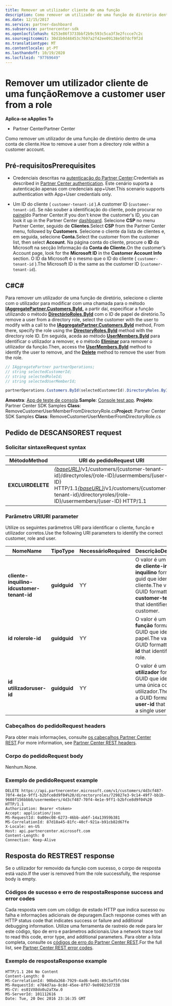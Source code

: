 ```yaml
---
title: Remover um utilizador cliente de uma função
description: Como remover um utilizador de uma função de diretório dentro de uma conta de cliente.
ms.date: 12/15/2017
ms.service: partner-dashboard
ms.subservice: partnercenter-sdk
ms.openlocfilehash: 6253e86f3733bbf2b9c593c5ca3f3e2fccce7c2c
ms.sourcegitcommit: 30d1b9d48453c7697a2f42ee09138e507dcf9f2d
ms.translationtype: MT
ms.contentlocale: pt-PT
ms.lasthandoff: 10/19/2020
ms.locfileid: "97769649"
---
```

# <a name="remove-a-customer-user-from-a-role"></a><span data-ttu-id="642a4-103">Remover um utilizador cliente de uma função</span><span class="sxs-lookup"><span data-stu-id="642a4-103">Remove a customer user from a role</span></span>

<span data-ttu-id="642a4-104">**Aplica-se a**</span><span class="sxs-lookup"><span data-stu-id="642a4-104">**Applies To**</span></span>

- <span data-ttu-id="642a4-105">Partner Center</span><span class="sxs-lookup"><span data-stu-id="642a4-105">Partner Center</span></span>

<span data-ttu-id="642a4-106">Como remover um utilizador de uma função de diretório dentro de uma conta de cliente.</span><span class="sxs-lookup"><span data-stu-id="642a4-106">How to remove a user from a directory role within a customer account.</span></span>

## <a name="prerequisites"></a><span data-ttu-id="642a4-107">Pré-requisitos</span><span class="sxs-lookup"><span data-stu-id="642a4-107">Prerequisites</span></span>

- <span data-ttu-id="642a4-108">Credenciais descritas na [autenticação do Partner Center](partner-center-authentication.md).</span><span class="sxs-lookup"><span data-stu-id="642a4-108">Credentials as described in [Partner Center authentication](partner-center-authentication.md).</span></span> <span data-ttu-id="642a4-109">Este cenário suporta a autenticação apenas com credenciais app+User.</span><span class="sxs-lookup"><span data-stu-id="642a4-109">This scenario supports authentication with App+User credentials only.</span></span>

- <span data-ttu-id="642a4-110">Um ID do cliente ( `customer-tenant-id` ).</span><span class="sxs-lookup"><span data-stu-id="642a4-110">A customer ID (`customer-tenant-id`).</span></span> <span data-ttu-id="642a4-111">Se não souber a identificação do cliente, pode procurar no [painel](https://partner.microsoft.com/dashboard)do Partner Center.</span><span class="sxs-lookup"><span data-stu-id="642a4-111">If you don't know the customer's ID, you can look it up in the Partner Center [dashboard](https://partner.microsoft.com/dashboard).</span></span> <span data-ttu-id="642a4-112">Selecione **CSP** no menu Partner Center, seguido de **Clientes**.</span><span class="sxs-lookup"><span data-stu-id="642a4-112">Select **CSP** from the Partner Center menu, followed by **Customers**.</span></span> <span data-ttu-id="642a4-113">Selecione o cliente da lista de clientes e, em seguida, selecione **Conta.**</span><span class="sxs-lookup"><span data-stu-id="642a4-113">Select the customer from the customer list, then select **Account**.</span></span> <span data-ttu-id="642a4-114">Na página conta do cliente, procure o **ID** da Microsoft na secção Informação da **Conta do Cliente.**</span><span class="sxs-lookup"><span data-stu-id="642a4-114">On the customer’s Account page, look for the **Microsoft ID** in the **Customer Account Info** section.</span></span> <span data-ttu-id="642a4-115">O ID da Microsoft é o mesmo que o ID do cliente ( `customer-tenant-id` ).</span><span class="sxs-lookup"><span data-stu-id="642a4-115">The Microsoft ID is the same as the customer ID  (`customer-tenant-id`).</span></span>

## <a name="c"></a><span data-ttu-id="642a4-116">C\#</span><span class="sxs-lookup"><span data-stu-id="642a4-116">C\#</span></span>

<span data-ttu-id="642a4-117">Para remover um utilizador de uma função de diretório, selecione o cliente com o utilizador para modificar com uma chamada para o método [**IAggregatePartner.Customers.ById,**](/dotnet/api/microsoft.store.partnercenter.customers.icustomercollection.byid) a partir daí, especificar a função utilizando o método [**DirectórioRoles.ById**](/dotnet/api/microsoft.store.partnercenter.customerdirectoryroles.idirectoryrolecollection.byid) com o ID de papel de diretório.</span><span class="sxs-lookup"><span data-stu-id="642a4-117">To remove a user from a directory role, select the customer with the user to modify with a call to the [**IAggregatePartner.Customers.ById**](/dotnet/api/microsoft.store.partnercenter.customers.icustomercollection.byid) method, From there, specify the role using the [**DirectoryRoles.ById**](/dotnet/api/microsoft.store.partnercenter.customerdirectoryroles.idirectoryrolecollection.byid) method with the directory role ID.</span></span> <span data-ttu-id="642a4-118">Em seguida, aceda ao método [**UserMembers.ById**](/dotnet/api/microsoft.store.partnercenter.customerdirectoryroles.iusermembercollection.byid) para identificar o utilizador a remover, e o método [**Eliminar**](/dotnet/api/microsoft.store.partnercenter.customerdirectoryroles.iusermember.delete) para remover o utilizador da função.</span><span class="sxs-lookup"><span data-stu-id="642a4-118">Then, access the [**UserMembers.ById**](/dotnet/api/microsoft.store.partnercenter.customerdirectoryroles.iusermembercollection.byid) method to identify the user to remove, and the [**Delete**](/dotnet/api/microsoft.store.partnercenter.customerdirectoryroles.iusermember.delete) method to remove the user from the role.</span></span>

``` csharp
// IAggregatePartner partnerOperations;
// string selectedCustomerId;
// string selectedRoleId;
// string selectedUserMemberId;

partnerOperations.Customers.ById(selectedCustomerId).DirectoryRoles.ById(selectedRoleId).UserMembers.ById(selectedUserMemberId).Delete();
```

<span data-ttu-id="642a4-119">**Amostra**: [App de teste de consola](console-test-app.md).</span><span class="sxs-lookup"><span data-stu-id="642a4-119">**Sample**: [Console test app](console-test-app.md).</span></span> <span data-ttu-id="642a4-120">**Projeto**: Partner Center SDK Samples **Class**: RemoveCustomerUserMemberFromDirectoryRole.cs</span><span class="sxs-lookup"><span data-stu-id="642a4-120">**Project**: Partner Center SDK Samples **Class**: RemoveCustomerUserMemberFromDirectoryRole.cs</span></span>

## <a name="rest-request"></a><span data-ttu-id="642a4-121">Pedido de DESCANSO</span><span class="sxs-lookup"><span data-stu-id="642a4-121">REST request</span></span>

### <a name="request-syntax"></a><span data-ttu-id="642a4-122">Solicitar sintaxe</span><span class="sxs-lookup"><span data-stu-id="642a4-122">Request syntax</span></span>

| <span data-ttu-id="642a4-123">Método</span><span class="sxs-lookup"><span data-stu-id="642a4-123">Method</span></span>     | <span data-ttu-id="642a4-124">URI do pedido</span><span class="sxs-lookup"><span data-stu-id="642a4-124">Request URI</span></span>                                                                                                                           |
|------------|---------------------------------------------------------------------------------------------------------------------------------------|
| <span data-ttu-id="642a4-125">**EXCLUIR**</span><span class="sxs-lookup"><span data-stu-id="642a4-125">**DELETE**</span></span> | <span data-ttu-id="642a4-126">[*{baseURL}*](partner-center-rest-urls.md)/v1/customers/{customer-tenant-id}/directyroles/{role-ID}/usermembers/{user-ID} HTTP/1.1</span><span class="sxs-lookup"><span data-stu-id="642a4-126">[*{baseURL}*](partner-center-rest-urls.md)/v1/customers/{customer-tenant-id}/directoryroles/{role-ID}/usermembers/{user-ID} HTTP/1.1</span></span> |

### <a name="uri-parameter"></a><span data-ttu-id="642a4-127">Parâmetro URI</span><span class="sxs-lookup"><span data-stu-id="642a4-127">URI parameter</span></span>

<span data-ttu-id="642a4-128">Utilize os seguintes parâmetros URI para identificar o cliente, função e utilizador corretos.</span><span class="sxs-lookup"><span data-stu-id="642a4-128">Use the following URI parameters to identify the correct customer, role and user.</span></span>

| <span data-ttu-id="642a4-129">Nome</span><span class="sxs-lookup"><span data-stu-id="642a4-129">Name</span></span>                   | <span data-ttu-id="642a4-130">Tipo</span><span class="sxs-lookup"><span data-stu-id="642a4-130">Type</span></span>     | <span data-ttu-id="642a4-131">Necessário</span><span class="sxs-lookup"><span data-stu-id="642a4-131">Required</span></span> | <span data-ttu-id="642a4-132">Descrição</span><span class="sxs-lookup"><span data-stu-id="642a4-132">Description</span></span>                                                                        |
|------------------------|----------|----------|------------------------------------------------------------------------------------|
| <span data-ttu-id="642a4-133">**cliente-inquilino-id**</span><span class="sxs-lookup"><span data-stu-id="642a4-133">**customer-tenant-id**</span></span> | <span data-ttu-id="642a4-134">**guid**</span><span class="sxs-lookup"><span data-stu-id="642a4-134">**guid**</span></span> | <span data-ttu-id="642a4-135">Y</span><span class="sxs-lookup"><span data-stu-id="642a4-135">Y</span></span>        | <span data-ttu-id="642a4-136">O valor é um **design de cliente-inquilino-inquilino** formatado guid que identifica o cliente.</span><span class="sxs-lookup"><span data-stu-id="642a4-136">The value is a GUID formatted **customer-tenant-id** that identifies the customer.</span></span> |
| <span data-ttu-id="642a4-137">**id role**</span><span class="sxs-lookup"><span data-stu-id="642a4-137">**role-id**</span></span>            | <span data-ttu-id="642a4-138">**guid**</span><span class="sxs-lookup"><span data-stu-id="642a4-138">**guid**</span></span> | <span data-ttu-id="642a4-139">Y</span><span class="sxs-lookup"><span data-stu-id="642a4-139">Y</span></span>        | <span data-ttu-id="642a4-140">O valor é um **id de função** formatado GUID que identifica o papel.</span><span class="sxs-lookup"><span data-stu-id="642a4-140">The value is a GUID formatted **role-id** that identifies the role.</span></span>                |
| <span data-ttu-id="642a4-141">**id utilizador**</span><span class="sxs-lookup"><span data-stu-id="642a4-141">**user-id**</span></span>            | <span data-ttu-id="642a4-142">**guid**</span><span class="sxs-lookup"><span data-stu-id="642a4-142">**guid**</span></span> | <span data-ttu-id="642a4-143">Y</span><span class="sxs-lookup"><span data-stu-id="642a4-143">Y</span></span>        | <span data-ttu-id="642a4-144">O valor é um **id de utilizador** formatado GUID que identifica uma única conta de utilizador.</span><span class="sxs-lookup"><span data-stu-id="642a4-144">The value is a GUID formatted **user-id** that identifies a single user account.</span></span>   |

### <a name="request-headers"></a><span data-ttu-id="642a4-145">Cabeçalhos do pedido</span><span class="sxs-lookup"><span data-stu-id="642a4-145">Request headers</span></span>

<span data-ttu-id="642a4-146">Para obter mais informações, consulte [os cabeçalhos Partner Center REST](headers.md).</span><span class="sxs-lookup"><span data-stu-id="642a4-146">For more information, see [Partner Center REST headers](headers.md).</span></span>

### <a name="request-body"></a><span data-ttu-id="642a4-147">Corpo do pedido</span><span class="sxs-lookup"><span data-stu-id="642a4-147">Request body</span></span>

<span data-ttu-id="642a4-148">Nenhum.</span><span class="sxs-lookup"><span data-stu-id="642a4-148">None.</span></span>

### <a name="request-example"></a><span data-ttu-id="642a4-149">Exemplo de pedido</span><span class="sxs-lookup"><span data-stu-id="642a4-149">Request example</span></span>

```http
DELETE https://api.partnercenter.microsoft.com/v1/customers/4d3cf487-70f4-4e1e-9ff1-b2bfce8d9f04%20/directoryroles/729827e3-9c14-49f7-bb1b-9608f156bbb8/usermembers/4d3cf487-70f4-4e1e-9ff1-b2bfce8d9f04%20 HTTP/1.1
Authorization: Bearer <token>
Accept: application/json
MS-RequestId: 0a00ec08-6273-46bb-ab6f-14a13959b381
MS-CorrelationId: 87d18a45-81fc-40cf-921a-b91cb82d67fe
X-Locale: en-US
Host: api.partnercenter.microsoft.com
Content-Length: 0
Connection: Keep-Alive
```

## <a name="rest-response"></a><span data-ttu-id="642a4-150">Resposta do REST</span><span class="sxs-lookup"><span data-stu-id="642a4-150">REST response</span></span>

<span data-ttu-id="642a4-151">Se o utilizador for removido da função com sucesso, o corpo de resposta está vazio.</span><span class="sxs-lookup"><span data-stu-id="642a4-151">If the user is removed from the role successfully, the response body is empty.</span></span>

### <a name="response-success-and-error-codes"></a><span data-ttu-id="642a4-152">Códigos de sucesso e erro de resposta</span><span class="sxs-lookup"><span data-stu-id="642a4-152">Response success and error codes</span></span>

<span data-ttu-id="642a4-153">Cada resposta vem com um código de estado HTTP que indica sucesso ou falha e informações adicionais de depuragem.</span><span class="sxs-lookup"><span data-stu-id="642a4-153">Each response comes with an HTTP status code that indicates success or failure and additional debugging information.</span></span> <span data-ttu-id="642a4-154">Utilize uma ferramenta de rastreio de rede para ler este código, tipo de erro e parâmetros adicionais.</span><span class="sxs-lookup"><span data-stu-id="642a4-154">Use a network trace tool to read this code, error type, and additional parameters.</span></span> <span data-ttu-id="642a4-155">Para obter a lista completa, consulte os [códigos de erro do Partner Center REST](error-codes.md).</span><span class="sxs-lookup"><span data-stu-id="642a4-155">For the full list, see [Partner Center REST error codes](error-codes.md).</span></span>

### <a name="response-example"></a><span data-ttu-id="642a4-156">Exemplo de resposta</span><span class="sxs-lookup"><span data-stu-id="642a4-156">Response example</span></span>

```http
HTTP/1.1 204 No Content
Content-Length: 0
MS-CorrelationId: 90bda268-7929-4ad6-be01-89c5af5fc504
MS-RequestId: e784d7aa-8c8d-45ee-8f97-9e09823d7338
MS-CV: es01VX8do0u2aTXw.0
MS-ServerId: 101112616
Date: Tue, 20 Dec 2016 23:16:35 GMT
```
